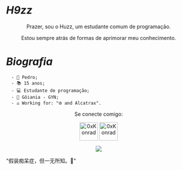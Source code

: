 #                                                                      *H9zz*

<p align="center"> Prazer, sou o Huzz, um estudante comum de programação.
</p>

<p align="center"> Estou sempre atrás de formas de aprimorar meu conhecimento.
  

#                                                                    *Biografia*

      - 🍙 Pedro;                          
      - 📚 15 anos;
      - 💻 Estudante de programação;
      - 🧪 Gôiania - GYN;
      - ⚖️ Working for: "ᱰ and Alcatrax".
<p align="center"> Se conecte comigo:
</p>

<p align="center">
<a href="https://twitter.com/0xKonradRose" target="blank"><img align="center" src="https://media.discordapp.net/attachments/768926761844211753/792033471149244436/desconhecido.png?width=342&height=342" alt="0xKonrad" height="50" width="50" /></a>
<a href="https://instagram.com/m.s.swindler" target="blank"><img align="center" src="https://media.discordapp.net/attachments/768926761844211753/792033941666004992/desconhecido.png?width=225&height=225" alt="0xKonrad" height="50" width="50"</a>
</a>     
</p>

<p align="center"><img src="https://media.discordapp.net/attachments/792808275305168897/793949502175969320/huzz3.png?width=960&height=320" /></a>

"假装痴呆症，但一无所知。🖤" 
<p align="center">
